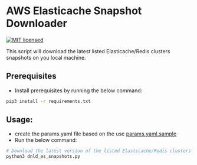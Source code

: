 # AWS Elasticache Snapshot Downloader
[![MIT licensed](https://img.shields.io/badge/license-MIT-blue.svg)](https://raw.githubusercontent.com/taherbs/aws-elasticache-snapshot-downloader/master/LICENSE)

This script will download the latest listed Elasticache/Redis clusters snapshots on you local machine.

## Prerequisites
* Install prerequisites by running the below command:
```bash
pip3 install -r requirements.txt
```

## Usage:
* create the params.yaml file based on the use [params.yaml.sample](./params.yaml.sample)
* Run the below command:
```bash
# Download the latest version of the listed Elasticache/Redis clusters snapshots
python3 dnld_es_snapshots.py
```
